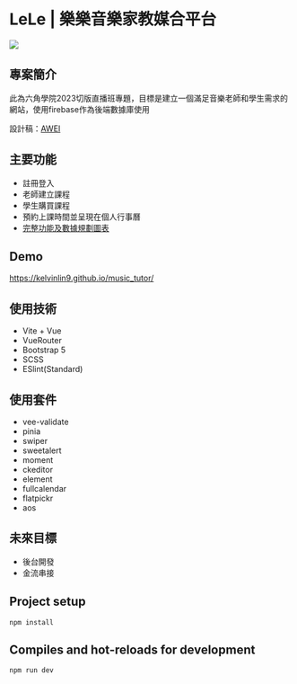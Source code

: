 # LeLe | 樂樂音樂家教媒合平台
![](https://i.imgur.com/dUhuh3v.png)

## 專案簡介
此為六角學院2023切版直播班專題，目標是建立一個滿足音樂老師和學生需求的網站，使用firebase作為後端數據庫使用

設計稿：[AWEI](https://whimsical.com/0815-NG8wL8iZ1SvCXpdocsejtZ)

## 主要功能
- 註冊登入
- 老師建立課程
- 學生購買課程
- 預約上課時間並呈現在個人行事曆
- [完整功能及數據規劃圖表](https://whimsical.com/SnHRwHTCfmbBiz4AjdjG1s)

## Demo
https://kelvinlin9.github.io/music_tutor/

## 使用技術
- Vite + Vue
- VueRouter
- Bootstrap 5
- SCSS
- ESlint(Standard)

## 使用套件
- vee-validate
- pinia
- swiper
- sweetalert
- moment
- ckeditor
- element
- fullcalendar
- flatpickr
- aos

## 未來目標
- 後台開發
- 金流串接


## Project setup
```
npm install
```

## Compiles and hot-reloads for development
```
npm run dev
```

